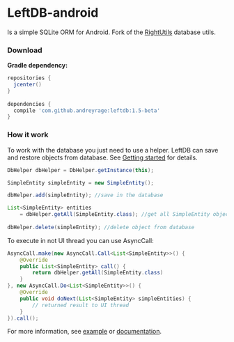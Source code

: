 # LeftDB-android
Is a simple SQLite ORM for Android. Fork of the [RightUtils](https://github.com/manfenixhome/RightUtils) database utils.

### Download
**Gradle dependency:**
``` groovy
repositories {
  jcenter()
}
    
dependencies {
  compile 'com.github.andreyrage:leftdb:1.5-beta'
}
```

### How it work
To work with the database you just need to use a helper. LeftDB can save and restore objects from database.
See [Getting started](https://github.com/AndreyRage/LeftDB-android/wiki/Getting-started) for details.
``` java
DbHelper dbHelper = DbHelper.getInstance(this);

SimpleEntity simpleEntity = new SimpleEntity();

dbHelper.add(simpleEntity); //save in the database

List<SimpleEntity> entities 
    = dbHelper.getAll(SimpleEntity.class); //get all SimpleEntity objects from database
  
dbHelper.delete(simpleEntity); //delete object from database

```

To execute in not UI thread you can use AsyncCall:
``` java
AsyncCall.make(new AsyncCall.Call<List<SimpleEntity>>() {
    @Override
    public List<SimpleEntity> call() {
        return dbHelper.getAll(SimpleEntity.class)
    }
}, new AsyncCall.Do<List<SimpleEntity>>() {
    @Override
    public void doNext(List<SimpleEntity> simpleEntities) {
        // returned result to UI thread
    }
}).call();
```

For more information, see [example](https://github.com/AndreyRage/LeftDB-android/tree/master/sample) or [documentation](https://github.com/AndreyRage/LeftDB-android/wiki/Documentation).
